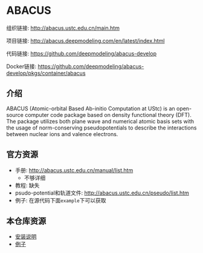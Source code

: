 # ABACUS 

组织链接: http://abacus.ustc.edu.cn/main.htm

项目链接: http://abacus.deepmodeling.com/en/latest/index.html

代码链接: https://github.com/deepmodeling/abacus-develop

Docker链接: https://github.com/deepmodeling/abacus-develop/pkgs/container/abacus

## 介绍
ABACUS (Atomic-orbital Based Ab-initio Computation at UStc) is an open-source computer code package based on density functional theory (DFT). The package utilizes both plane wave and numerical atomic basis sets with the usage of norm-conserving pseudopotentials to describe the interactions between nuclear ions and valence electrons. 

## 官方资源
- 手册: http://abacus.ustc.edu.cn/manual/list.htm
  - 不够详细
- 教程: 缺失
- psudo-potential和轨道文件: http://abacus.ustc.edu.cn/pseudo/list.htm
- 例子: 在源代码下面`example`下可以获取

## 本仓库资源

- [安装说明](./01_install.md)
- [例子](./02_example.md)